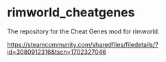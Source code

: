 # rimworld_cheatgenes
The repository for the Cheat Genes mod for rimworld.

https://steamcommunity.com/sharedfiles/filedetails/?id=3080912316&tscn=1702327046

